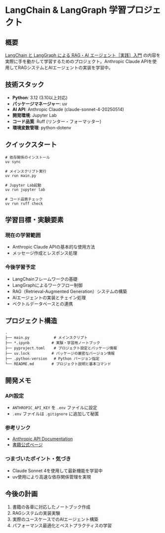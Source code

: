 # LangChain & LangGraph 学習プロジェクト

## 概要
[LangChain と LangGraph による RAG・AI エージェント［実践］入門](https://gihyo.jp/book/2024/978-4-297-14530-9) の内容を実際に手を動かして学習するためのプロジェクト。Anthropic Claude APIを使用してRAGシステムとAIエージェントの実装を学習中。

## 技術スタック
- **Python**: 3.12 (3.10以上対応)
- **パッケージマネージャー**: uv
- **AI API**: Anthropic Claude (claude-sonnet-4-20250514)
- **開発環境**: Jupyter Lab
- **コード品質**: Ruff (リンター・フォーマッター)
- **環境変数管理**: python-dotenv

## クイックスタート

```shell
# 依存関係のインストール
uv sync

# メインスクリプト実行
uv run main.py

# Jupyter Lab起動
uv run jupyter lab

# コード品質チェック
uv run ruff check
```

## 学習目標・実験要素

### 現在の学習範囲
- Anthropic Claude APIの基本的な使用方法
- メッセージ作成とレスポンス処理

### 今後学習予定
- LangChainフレームワークの基礎
- LangGraphによるワークフロー制御
- RAG（Retrieval-Augmented Generation）システムの構築
- AIエージェントの実装とチェイン処理
- ベクトルデータベースとの連携

## プロジェクト構造

```
.
├── main.py           # メインスクリプト
├── *.ipynb          # 実験・学習用ノートブック  
├── pyproject.toml    # プロジェクト設定とパッケージ情報
├── uv.lock          # パッケージの厳密なバージョン情報
├── .python-version   # Python バージョン指定
└── README.md        # プロジェクト説明と基本コマンド
```

## 開発メモ

### API設定
- `ANTHROPIC_API_KEY` を `.env` ファイルに設定
- `.env` ファイルは `.gitignore` に追加して秘匿

### 参考リンク
- [Anthropic API Documentation](https://docs.anthropic.com/en/api/overview#python)
- [書籍公式ページ](https://gihyo.jp/book/2024/978-4-297-14530-9)

### つまづいたポイント・気づき
- Claude Sonnet 4を使用して最新機能を学習中
- uv使用により高速な依存関係管理を実現

## 今後の計画
1. 書籍の各章に対応したノートブック作成
2. RAGシステムの実装実験
3. 実際のユースケースでのAIエージェント構築
4. パフォーマンス最適化とベストプラクティスの学習